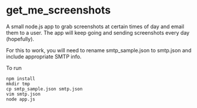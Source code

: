 get_me_screenshots
==================

A small node.js app to grab screenshots at certain times of day and email them 
to a user. The app will keep going and sending screenshots every day (hopefully).

For this to work, you will need to rename smtp_sample.json to smtp.json and 
include appropriate SMTP info.

To run
    
    npm install
    mkdir tmp
    cp smtp_sample.json smtp.json
    vim smtp.json
    node app.js